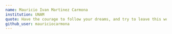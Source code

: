 ```yaml
---
name: Mauricio Ivan Martinez Carmona 
institution: UNAM 
quote: Have the courage to follow your dreams, and try to leave this world a little better than you found it. 
github_user: mauriciocarmona
---
```

